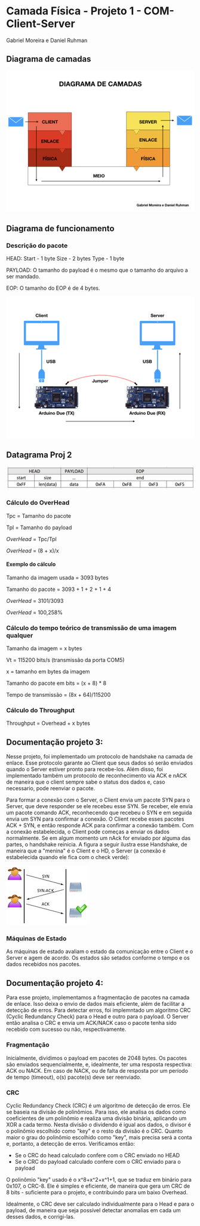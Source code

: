 # Camada Física - Projeto 1 - COM-Client-Server
Gabriel Moreira e Daniel Ruhman


## Diagrama de camadas

 ![Diagrama de camadas](images/final.001.jpeg)


## Diagrama de funcionamento
### Descrição do pacote
HEAD: 
Start - 1 byte
Size - 2 bytes
Type - 1 byte

PAYLOAD:
O tamanho do payload é o mesmo que o tamanho do arquivo a ser mandado.

EOP:
O tamanho do EOP é de 4 bytes.


 ![Diagrama de funcionamento](images/final.002.jpeg)


## Datagrama Proj 2

 ![Datagrama](images/datagrama.png)
 
 ### Cálculo do OverHead
 
 Tpc = Tamanho do pacote
 
 Tpl = Tamanho do payload
 
 _OverHead_ = Tpc/Tpl
 
 _OverHead_ = (8 + x)/x
 
 #### Exemplo do cálculo
 
 Tamanho da imagem usada = 3093 bytes
 
 Tamanho do pacote = 3093 + 1 + 2 + 1 + 4
 
 
 
 _OverHead_ = 3101/3093
 
 _OverHead_ = 100,258%

### Cálculo do tempo teórico de transmissão de uma imagem qualquer
Tamanho da imagem = x bytes

Vt = 115200 bits/s (transmissão da porta COM5)

x = tamanho em bytes da imagem

Tamanho do pacote em bits = (x + 8) * 8

Tempo de transmissão = (8x + 64)/115200

### Cálculo do Throughput

Throughput = Overhead + x bytes


## Documentação projeto 3:

Nesse projeto, foi implementado um protocolo de handshake na camada de enlace.
Esse protocolo garante ao Client que seus dados só serão enviados quando o Server estiver
pronto para recebe-los.
Além disso, foi implementado também um protocolo de reconhecimento via ACK e nACK de maneira que o client sempre
 sabe o status dos dados e, caso necessario, pode reenviar o pacote.

 Para formar a conexão com o Server, o Client envia um pacote SYN para o Server, que deve responder se ele recebeu esse SYN. Se receber, ele envia um pacote comando ACK, reconhecendo que recebeu o SYN e em seguida envia um SYN para confirmar a conexão. O Client recebe esses pacotes ACK + SYN, e  então responde ACK para confirmar a conexão também. Com a conexão estabelecida, o Client pode começas a enviar os dados normalmente. Se em algum momento um nAck for enviado por alguma das partes, o handshake reinicia. A figura a seguir ilustra esse Handshake, de maneira que a "menina" é o Client e o HD, o Server (a conexão é estabelecida quando ele fica com o check verde):

![Datagrama](images/Handshake.png)

### Máquinas de Estado

As máquinas de estado avaliam o estado da comunicação entre  o Client e o Server e agem de acordo. Os estados são setados conforme o tempo e os dados recebidos nos pacotes.

## Documentação projeto 4:

Para esse projeto, implementamos a fragmentação de pacotes na camada de enlace. Isso deixa o envio de dados mais eficiente, além de facilitar a detecção de erros.
Para detectar erros, foi implemntado um algoritmo CRC (Cyclic Redundancy Check) para o Head e outro para o payload. O Server então analisa o CRC e envia um ACK/NACK caso o pacote tenha sido recebido com sucesso ou não, respectivamente.

### Fragmentação

Inicialmente, dividimos o payload em pacotes de 2048 bytes. Os pacotes são enviados sequencialmente, e, idealmente, ter uma resposta respectiva: ACK ou NACK.
Em caso de NACK, ou de falta de resposta por um período de tempo (timeout), o(s) pacote(s) deve ser reenviado.

### CRC

Cyclic Redundancy Check (CRC) é um algoritmo de detecção de erros. Ele se baseia na divisão de polinômios. Para isso, ele analisa os dados como coeficientes de um polinômio e realiza uma divisão binária, aplicando um XOR a cada termo. 
Nesta divisão o dividendo é igual aos dados, o divisor é o polinômio escolhido como "key" e o resto da divisão é o CRC. Quanto maior o grau do polinômio escolhido como "key", mais precisa será a conta e, portanto, a detecção de erros. Verificamos então:

* Se o CRC do head calculado confere com o CRC enviado no HEAD
* Se o CRC do payload calculado confere com o CRC enviado para o payload


O polinômio "key" usado é o x^8+x^2+x^1+1, que se traduz em binário para 0x107, o CRC-8. Ele é simples e eficiente, de maneira que gera um CRC de 8 bits - suficiente para o projeto, e contribuindo para um baixo Overhead.

Idealmente, o CRC deve ser calculado individualmente para o Head e para o payload, de maneira que seja possível detectar anomalias em cada um desses dados, e corrigi-las.
